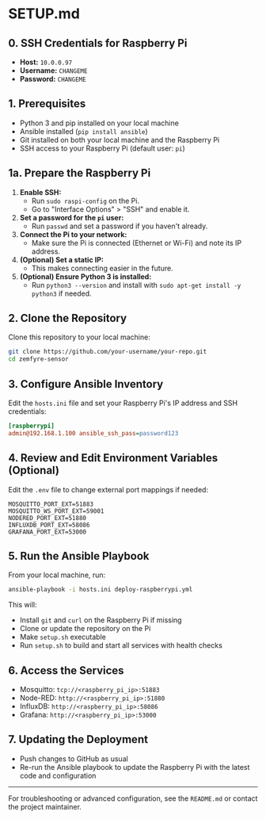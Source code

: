# SETUP.md

## 0. SSH Credentials for Raspberry Pi
- **Host:** `10.0.0.97`
- **Username:** `CHANGEME`
- **Password:** `CHANGEME`

## 1. Prerequisites
- Python 3 and pip installed on your local machine
- Ansible installed (`pip install ansible`)
- Git installed on both your local machine and the Raspberry Pi
- SSH access to your Raspberry Pi (default user: `pi`)

## 1a. Prepare the Raspberry Pi
1. **Enable SSH:**
   - Run `sudo raspi-config` on the Pi.
   - Go to "Interface Options" > "SSH" and enable it.
2. **Set a password for the `pi` user:**
   - Run `passwd` and set a password if you haven't already.
3. **Connect the Pi to your network:**
   - Make sure the Pi is connected (Ethernet or Wi-Fi) and note its IP address.
4. **(Optional) Set a static IP:**
   - This makes connecting easier in the future.
5. **(Optional) Ensure Python 3 is installed:**
   - Run `python3 --version` and install with `sudo apt-get install -y python3` if needed.

## 2. Clone the Repository
Clone this repository to your local machine:
```sh
git clone https://github.com/your-username/your-repo.git
cd zemfyre-sensor
```

## 3. Configure Ansible Inventory
Edit the `hosts.ini` file and set your Raspberry Pi's IP address and SSH credentials:
```ini
[raspberrypi]
admin@192.168.1.100 ansible_ssh_pass=password123
```

## 4. Review and Edit Environment Variables (Optional)
Edit the `.env` file to change external port mappings if needed:
```
MOSQUITTO_PORT_EXT=51883
MOSQUITTO_WS_PORT_EXT=59001
NODERED_PORT_EXT=51880
INFLUXDB_PORT_EXT=58086
GRAFANA_PORT_EXT=53000
```

## 5. Run the Ansible Playbook
From your local machine, run:
```sh
ansible-playbook -i hosts.ini deploy-raspberrypi.yml
```
This will:
- Install `git` and `curl` on the Raspberry Pi if missing
- Clone or update the repository on the Pi
- Make `setup.sh` executable
- Run `setup.sh` to build and start all services with health checks

## 6. Access the Services
- Mosquitto: `tcp://<raspberry_pi_ip>:51883`
- Node-RED: `http://<raspberry_pi_ip>:51880`
- InfluxDB: `http://<raspberry_pi_ip>:58086`
- Grafana: `http://<raspberry_pi_ip>:53000`

## 7. Updating the Deployment
- Push changes to GitHub as usual
- Re-run the Ansible playbook to update the Raspberry Pi with the latest code and configuration

---
For troubleshooting or advanced configuration, see the `README.md` or contact the project maintainer.
